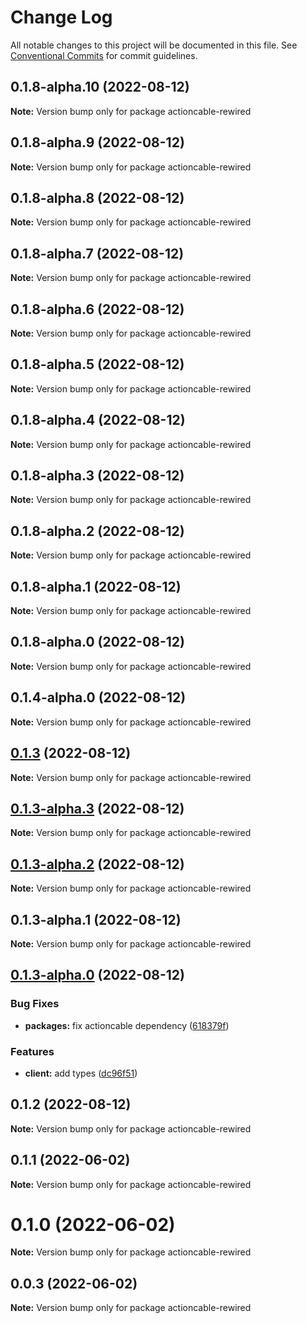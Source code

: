 # Change Log

All notable changes to this project will be documented in this file.
See [Conventional Commits](https://conventionalcommits.org) for commit guidelines.

## 0.1.8-alpha.10 (2022-08-12)

**Note:** Version bump only for package actioncable-rewired





## 0.1.8-alpha.9 (2022-08-12)

**Note:** Version bump only for package actioncable-rewired





## 0.1.8-alpha.8 (2022-08-12)

**Note:** Version bump only for package actioncable-rewired





## 0.1.8-alpha.7 (2022-08-12)

**Note:** Version bump only for package actioncable-rewired





## 0.1.8-alpha.6 (2022-08-12)

**Note:** Version bump only for package actioncable-rewired





## 0.1.8-alpha.5 (2022-08-12)

**Note:** Version bump only for package actioncable-rewired





## 0.1.8-alpha.4 (2022-08-12)

**Note:** Version bump only for package actioncable-rewired





## 0.1.8-alpha.3 (2022-08-12)

**Note:** Version bump only for package actioncable-rewired





## 0.1.8-alpha.2 (2022-08-12)

**Note:** Version bump only for package actioncable-rewired





## 0.1.8-alpha.1 (2022-08-12)

**Note:** Version bump only for package actioncable-rewired





## 0.1.8-alpha.0 (2022-08-12)

**Note:** Version bump only for package actioncable-rewired





## 0.1.4-alpha.0 (2022-08-12)

**Note:** Version bump only for package actioncable-rewired





## [0.1.3](https://github.com/alexandreh92/actioncable-rewired/compare/actioncable-rewired@0.1.3-alpha.1...actioncable-rewired@0.1.3) (2022-08-12)

**Note:** Version bump only for package actioncable-rewired





## [0.1.3-alpha.3](https://github.com/alexandreh92/actioncable-rewired/compare/actioncable-rewired@0.1.3-alpha.1...actioncable-rewired@0.1.3-alpha.3) (2022-08-12)

**Note:** Version bump only for package actioncable-rewired





## [0.1.3-alpha.2](https://github.com/alexandreh92/actioncable-rewired/compare/actioncable-rewired@0.1.3-alpha.1...actioncable-rewired@0.1.3-alpha.2) (2022-08-12)

**Note:** Version bump only for package actioncable-rewired





## 0.1.3-alpha.1 (2022-08-12)

**Note:** Version bump only for package actioncable-rewired





## [0.1.3-alpha.0](https://github.com/alexandreh92/actioncable-rewired/compare/actioncable-rewired@0.1.2...actioncable-rewired@0.1.3-alpha.0) (2022-08-12)


### Bug Fixes

* **packages:** fix actioncable dependency ([618379f](https://github.com/alexandreh92/actioncable-rewired/commit/618379f68e6c1d2f18014d8aa4b0098daf828b64))


### Features

* **client:** add types ([dc96f51](https://github.com/alexandreh92/actioncable-rewired/commit/dc96f51ca4f1cee18fd85730f887133b43d72e6a))





## 0.1.2 (2022-08-12)

**Note:** Version bump only for package actioncable-rewired





## 0.1.1 (2022-06-02)

**Note:** Version bump only for package actioncable-rewired





# 0.1.0 (2022-06-02)

**Note:** Version bump only for package actioncable-rewired





## 0.0.3 (2022-06-02)

**Note:** Version bump only for package actioncable-rewired
